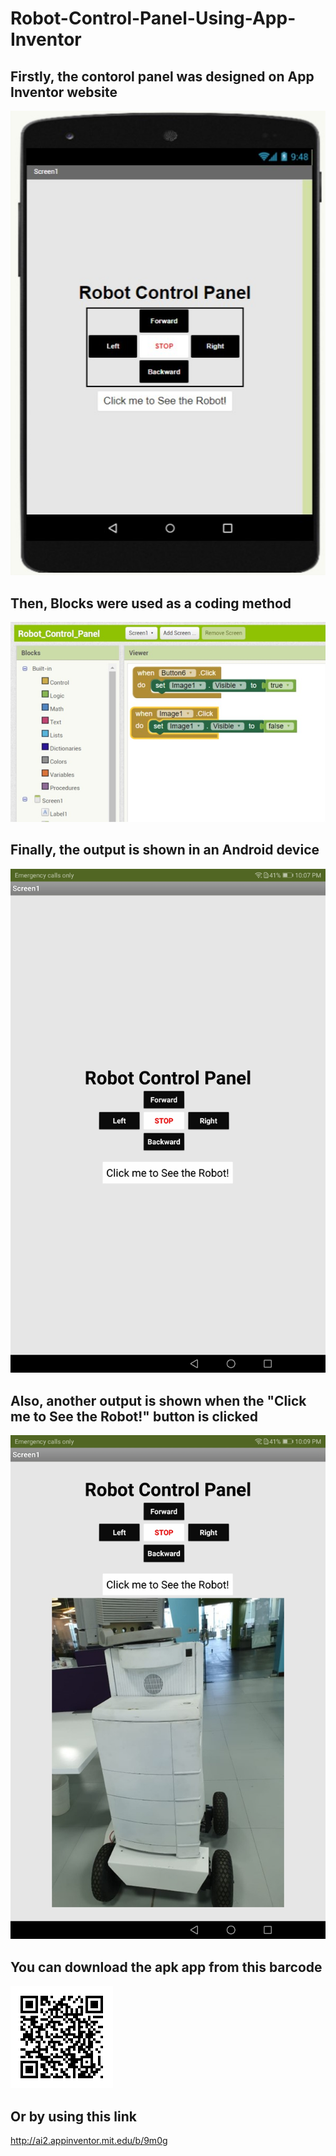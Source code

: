 # Robot-Control-Panel-Using-App-Inventor

## Firstly, the contorol panel was designed on App Inventor website

  ![](Website%20Design%20Screenshot.jpg)




## Then, Blocks were used as a coding method

  ![](Website%20Blocks%20Screenshot.jpg)
 
 
 
 
## Finally, the output is shown in an Android device
 
   ![](Android%20Device%20Screenshot%201.jpg)
 
 
 
 
## Also, another output is shown when the "Click me to See the Robot!" button is clicked

  ![](Android%20Device%20Screenshot%202.jpg)


## You can download the apk app from this barcode
![](Apk%20Barcode%20Link.gif)

## Or by using this link
http://ai2.appinventor.mit.edu/b/9m0g
